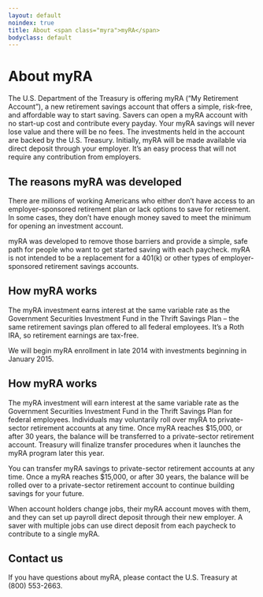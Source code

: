 ```yaml
---
layout: default
noindex: true
title: About <span class="myra">myRA</span>
bodyclass: default
---
```


# About <span class="myra">myRA</span></span>

The U.S. Department of the Treasury is offering <span class="myra">myRA</span> (“My Retirement Account”), a new retirement savings account that offers a simple, risk-free, and affordable way to start saving.
Savers can open a <span class="myra">myRA</span> account with no start-up cost and contribute every payday. Your <span class="myra">myRA</span> savings will never lose value and there will be no fees. The investments held in the account are backed by the U.S. Treasury.
Initially, <span class="myra">myRA</span> will be made available via direct deposit through your employer. It’s an easy process that will not require any contribution from employers.

## The reasons <span class="myra">myRA</span> was developed
There are millions of working Americans who either don’t have access to an employer-sponsored retirement plan or lack options to save for retirement. In some cases, they don’t have enough money saved to meet the minimum for opening an investment account.

<span class="myra">myRA</span> was developed to remove those barriers and provide a simple, safe path for people who want to get started saving with each paycheck. <span class="myra">myRA</span> is not intended to be a replacement for a 401(k) or other types of employer-sponsored retirement savings accounts.

## How <span class="myra">myRA</span> works

The <span class="myra">myRA</span> investment earns interest at the same variable rate as the Government Securities Investment Fund in the Thrift Savings Plan – the same retirement savings plan offered to all federal employees. It’s a Roth IRA, so retirement earnings are tax-free.

We will begin <span class="myra">myRA</span>  enrollment  in late 2014 with investments beginning in January 2015.

## How <span class="myra">myRA</span> works
The <span class="myra">myRA</span> investment will earn interest at the same variable rate as the Government Securities Investment Fund in the Thrift Savings Plan for federal employees. Individuals may voluntarily roll over <span class="myra">myRA</span> to private-sector retirement accounts at any time. Once <span class="myra">myRA</span> reaches $15,000, or after 30 years, the balance will be transferred to a private-sector retirement account. Treasury will finalize transfer procedures when it launches the <span class="myra">myRA</span> program later this year.

You can transfer <span class="myra">myRA</span> savings to private-sector retirement accounts at any time. Once a <span class="myra">myRA</span> reaches $15,000, or after 30 years, the balance will be rolled over to a private-sector retirement account to continue building savings for your future.

When account holders change jobs, their <span class="myra">myRA</span> account moves with them, and they can set up payroll direct deposit through their new employer. A saver with multiple jobs can use direct deposit from each paycheck to contribute to a single <span class="myra">myRA</span>.

## Contact us
If you have questions about <span class="myra">myRA</span>, please contact the U.S. Treasury at (800) 553-2663.
